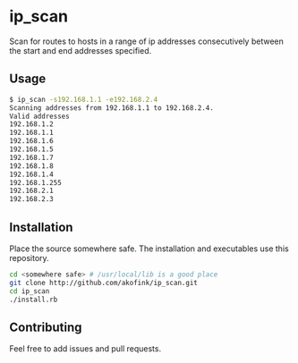 # ip_scan

Scan for routes to hosts in a range of ip addresses consecutively between the start and end addresses specified.

## Usage

```sh
$ ip_scan -s192.168.1.1 -e192.168.2.4                                                                                                               [0:10:50]
Scanning addresses from 192.168.1.1 to 192.168.2.4.
Valid addresses
192.168.1.2
192.168.1.1
192.168.1.6
192.168.1.5
192.168.1.7
192.168.1.8
192.168.1.4
192.168.1.255
192.168.2.1
192.168.2.3
```

## Installation

Place the source somewhere safe. The installation and executables use this repository.

```sh
cd <somewhere safe> # /usr/local/lib is a good place
git clone http://github.com/akofink/ip_scan.git
cd ip_scan
./install.rb
```

## Contributing

Feel free to add issues and pull requests.

